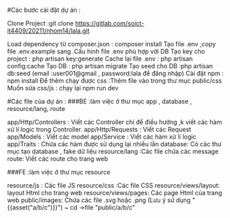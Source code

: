 #Các bước cài đặt dự án :

Clone Project :git clone https://gitlab.com/soict-it4409/20211/nhom14/lala.git

Load dependency từ composer.json : composer install
Tạo file .env ,copy file .env.example sang .Cấu hình file .env phù hợp với DB
Tạo key cho project : php artisan key:generate
Cache lại file .env : php artisan config:cache
Tạo DB : php artisan migrate
Tạo seed cho DB :php artisan db:seed (email :user001@gmail , password:lala để đăng nhập)
Cài đặt npm : npm install
Để thêm chạy được css :Thêm file vào trong thư mục public/css
Muốn sửa css/js : chạy lại npm run dev

#Các file của dự án :
###BE :làm việc ở thư mục app , database , resource/lang, route

app/Http/Controllers : Viết các Controller chỉ để điều hướng ,k viết các hàm xử lí logic trong Controller.
app/Http/Requests : Viết các Request
app/Models : Viết các model
app/Service : Viết các hàm xử lí logic
app/Traits : Chứa các hàm được sử dụng lại nhiều lần
database: Có các thư mục tạo database , fake dữ liệu
resource/lang :Các file chứa các message
route: Viết các route cho trang web

###FE :làm việc ở thư mục resource

resource/js : Các file JS
resource/css :Các file CSS
resource/views/layout: layout Html cho trang web
resource/views/pages: Các page Html của trang web
public/images: Chứa các file .svg hoặc .png (Lưu ý sử dụng "{{asset("a/b/c")}}") ~ cd ->file "public/a/b/c"
